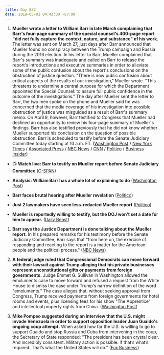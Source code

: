```yaml
---
title: Day 832
date: 2019-05-01 04:43:00 -07:00
---
```


1. **Mueller wrote a letter to William Barr in late March complaining that Barr's four-page summary of the special counsel's 400-page report "did not fully capture the context, nature, and substance" of his work.** The letter was sent on March 27, just days after Barr announced that Mueller found no conspiracy between the Trump campaign and Russia during the 2016 election. In his letter to Barr, Mueller complained that Barr's summary was inadequate and called on Barr to release the report's introductions and executive summaries in order to alleviate some of the public confusion about the report's conclusions on the obstruction of justice question. "There is now public confusion about critical aspects of the results of our investigation," Mueller wrote. "This threatens to undermine a central purpose for which the Department appointed the Special Counsel: to assure full public confidence in the outcome of the investigations." The day after Mueller sent the letter to Barr, the two men spoke on the phone and Mueller said he was concerned that the media coverage of his investigation into possible obstruction of justice was misguided as a result of Barr's summary memo. On April 9, however, Barr testified to Congress that Mueller had declined an opportunity to review his four-page summary of Mueller's findings. Barr has also testified previously that he did not know whether Mueller supported his conclusion on the question of possible obstruction. Barr is scheduled to testify before the Senate Judiciary Committee today starting at 10 a.m. ET. ([Washington Post](https://www.washingtonpost.com/world/national-security/mueller-complained-that-barrs-letter-did-not-capture-context-of-trump-probe/2019/04/30/d3c8fdb6-6b7b-11e9-a66d-a82d3f3d96d5_story.html?noredirect=on) / [New York Times](https://www.nytimes.com/2019/04/30/us/politics/mueller-barr.html?smtyp=cur&smid=tw-nytimes) / [Associated Press](https://apnews.com/7f4938079acf4ece9a9c042aa9c068f3) / [NBC News](https://www.nbcnews.com/politics/justice-department/mueller-told-ag-barr-his-short-summary-special-counsel-report-n1000441) / [CNN](https://www.cnn.com/2019/04/30/politics/mueller-barr-complained-russia-probe/index.html) / [Politico](https://www.politico.com/story/2019/04/30/robert-mueller-william-barr-report-1295269) / [Business Insider](https://www.businessinsider.com/mueller-objected-to-barr-obstruction-finding-in-march-letter-nyt-2019-4))

* 📺 **Watch live: Barr to testify on Mueller report before Senate Judiciary Committee** ([C-SPAN](https://youtu.be/CK2GNiXdE3c))

* **Analysis: William Barr has a whole lot of explaining to do** ([Washington Post](https://www.washingtonpost.com/politics/2019/05/01/muellers-complaints-show-barr-has-whole-lot-explaining-do/))

* **Barr faces brutal hearing after Mueller revelation** ([Politico](https://www.politico.com/story/2019/05/01/barr-hearing-mueller-report-1295274))

* **Just 2 lawmakers have seen less-redacted Mueller report** ([Politico](https://www.politico.com/story/2019/04/30/mueller-report-redacted-1295105))

* **Mueller is reportedly willing to testify, but the DOJ won't set a date for him to appear.** ([Daily Beast](https://www.thedailybeast.com/robert-muellers-willing-to-testify-but-trump-department-of-justice-is-holding-it-up-dems))

1. **Barr says the Justice Department is done talking about the Mueller report.** In his prepared remarks for his testimony before the Senate Judiciary Committee, Barr says that "from here on, the exercise of responding and reacting to the report is a matter for the American people and the political process." ([NBC News](https://www.nbcnews.com/politics/politics-news/barr-says-justice-department-done-mueller-probe-n1000481))

2. **A federal judge ruled that Congressional Democrats can move forward with their lawsuit against Trump alleging that his private businesses represent unconstitutional gifts or payments from foreign governments.** Judge Emmet G. Sullivan in Washington allowed the emoluments case to move forward and refused a request from the White House to dismiss the case under Trump's narrow definition of the word "emoluments." The case alleges that, without seeking approval from Congress, Trump received payments from foreign governments for hotel rooms and events, plus licensing fees for his show "The Apprentice" and intellectual property rights from China. ([Washington Post](https://www.washingtonpost.com/politics/congressional-democrats-emoluments-lawsuit-targeting-president-trumps-private-business-can-proceed-judge-says/2019/04/30/ae2ae6be-5b9f-11e9-a00e-050dc7b82693_story.html?noredirect=on))

3. **Mike Pompeo suggested during an interview that the U.S. might invade Venezuela in order to support opposition leader Juan Guaido's ongoing coup attempt.** When asked how far the U.S. is willing to go to support Guaido and stop Russia and Cuba from intervening in the coup, the Secretary of State responded: "The president has been crystal clear. And incredibly consistent. Military action is possible. If that’s what’s required. That’s what the United States will do." ([Fox Business](https://www.mediaite.com/tv/sec-of-state-mike-pompeo-on-venezuela-u-s-military-action-is-possible/))